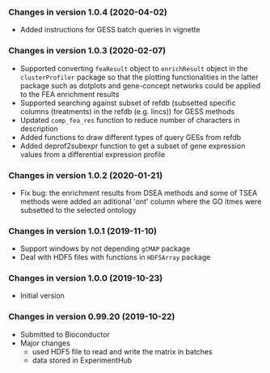 ### Changes in version 1.0.4 (2020-04-02)
+ Added instructions for GESS batch queries in vignette

### Changes in version 1.0.3 (2020-02-07)
+ Supported converting `feaResult` object to `enrichResult` object in the
`clusterProfiler` package so that the plotting functionalities in the latter 
package such as dotplots and gene-concept networks could be applied to the
FEA enrichment results
+ Supported searching against subset of refdb (subsetted specific columns 
(treatments) in the refdb (e.g. lincs)) for GESS methods
+ Updated `comp_fea_res` function to reduce number of characters in description
+ Added functions to draw different types of query GESs from refdb
+ Added deprof2subexpr function to get a subset of gene expression values from 
a differential expression profile

### Changes in version 1.0.2 (2020-01-21)
+ Fix bug: the enrichment results from DSEA methods and some of TSEA methods
were added an aditional 'ont' column where the GO itmes were subsetted to the 
selected ontology

### Changes in version 1.0.1 (2019-11-10)
+ Support windows by not depending `gCMAP` package
+ Deal with HDF5 files with functions in `HDF5Array` package

### Changes in version 1.0.0 (2019-10-23)
+ Initial version 

### Changes in version 0.99.20 (2019-10-22)
+ Submitted to Bioconductor
+ Major changes
  - used HDF5 file to read and write the matrix in batches
  - data stored in ExperimentHub
